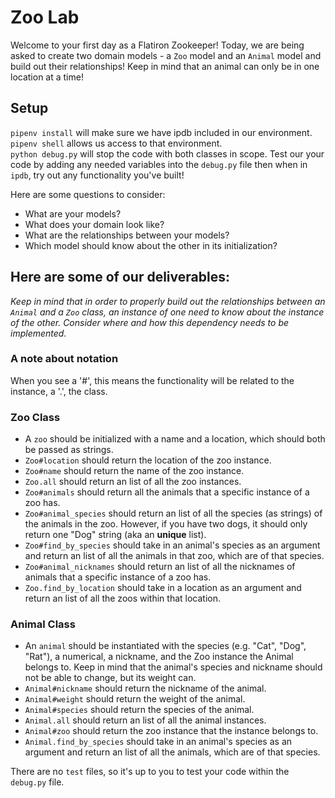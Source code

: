 # Zoo Lab

Welcome to your first day as a Flatiron Zookeeper!
Today, we are being asked to create two domain models - a `Zoo` model and an `Animal` model and build out their relationships! Keep in mind that an animal can only be in one location at a time!

## Setup

`pipenv install` will make sure we have ipdb included in our environment.  
`pipenv shell` allows us access to that environment.  
`python debug.py` will stop the code with both classes in scope.  Test our your code by adding any needed variables into the `debug.py` file then when in `ipdb`, try out any functionality you've built!


Here are some questions to consider:

* What are your models?
* What does your domain look like?
* What are the relationships between your models? 
* Which model should know about the other in its initialization?

## Here are some of our deliverables:

_Keep in mind that in order to properly build out the relationships between an `Animal` and a `Zoo` class, an instance of one need to know about the instance of the other. Consider where and how this dependency needs to be implemented._

### A note about notation
When you see a '#', this means the functionality will be related to the instance, a '.', the class. 

### Zoo Class
- A `zoo` should be initialized with a name and a location, which should both be passed as strings.
- `Zoo#location` should return the location of the zoo instance.
- `Zoo#name` should return the name of the zoo instance.
- `Zoo.all` should return an list of all the zoo instances.
- `Zoo#animals` should return all the animals that a specific instance of a zoo has.
- `Zoo#animal_species` should return an list of all the species (as strings) of the animals in the zoo. However, if you have two dogs, it should only return one "Dog" string (aka an **unique** list).
- `Zoo#find_by_species` should take in an animal's species as an argument and return an list of all the animals in that zoo, which are of that species.
- `Zoo#animal_nicknames` should return an list of all the nicknames of animals that a specific instance of a zoo has.
- `Zoo.find_by_location` should take in a location as an argument and return an list of all the zoos within that location.

### Animal Class
- An `animal` should be instantiated with the species (e.g. "Cat", "Dog", "Rat"), a numerical, a nickname, and the Zoo instance the Animal belongs to. Keep in mind that the animal's species and nickname should not be able to change, but its weight can.
- `Animal#nickname` should return the nickname of the animal.
- `Animal#weight` should return the weight of the animal.
- `Animal#species` should return the species of the animal.
- `Animal.all` should return an list of all the animal instances.
- `Animal#zoo` should return the zoo instance that the instance belongs to.
- `Animal.find_by_species` should take in an animal's species as an argument and return an list of all the animals, which are of that species.

There are no `test` files, so it's up to you to test your code within the `debug.py` file.
